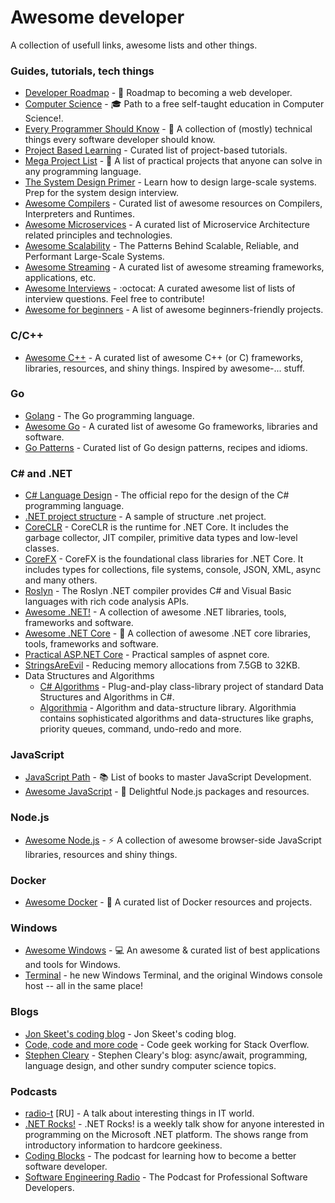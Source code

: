 # Awesome developer
A collection of usefull links, awesome lists and other things.

### Guides, tutorials, tech things
- [Developer Roadmap](https://github.com/kamranahmedse/developer-roadmap) - :runner: Roadmap to becoming a web developer.
- [Computer Science](https://github.com/ossu/computer-science) - :mortar_board: Path to a free self-taught education in Computer Science!.
- [Every Programmer Should Know](https://github.com/mtdvio/every-programmer-should-know) - :thinking: A collection of (mostly) technical things every software developer should know.
- [Project Based Learning](https://github.com/tuvtran/project-based-learning) - Curated list of project-based tutorials.
- [Mega Project List](https://github.com/karan/Projects) - :page_with_curl: A list of practical projects that anyone can solve in any programming language.
- [The System Design Primer](https://github.com/donnemartin/system-design-primer) - Learn how to design large-scale systems. Prep for the system design interview.
- [Awesome Compilers](https://github.com/aalhour/awesome-compilers) - Curated list of awesome resources on Compilers, Interpreters and Runtimes.
- [Awesome Microservices](https://github.com/mfornos/awesome-microservices) - A curated list of Microservice Architecture related principles and technologies.
- [Awesome Scalability](https://github.com/binhnguyennus/awesome-scalability) - The Patterns Behind Scalable, Reliable, and Performant Large-Scale Systems.
- [Awesome Streaming](https://github.com/manuzhang/awesome-streaming) - A curated list of awesome streaming frameworks, applications, etc.
- [Awesome Interviews](https://github.com/MaximAbramchuck/awesome-interview-questions) - :octocat: A curated awesome list of lists of interview questions. Feel free to contribute!
- [Awesome for beginners](https://github.com/MunGell/awesome-for-beginners) - A list of awesome beginners-friendly projects.

### C/C++
- [Awesome C++](https://github.com/fffaraz/awesome-cpp) - A curated list of awesome C++ (or C) frameworks, libraries, resources, and shiny things. Inspired by awesome-... stuff. 

### Go
- [Golang](https://github.com/golang/go) - The Go programming language.
- [Awesome Go](https://github.com/avelino/awesome-go) - A curated list of awesome Go frameworks, libraries and software.
- [Go Patterns](https://github.com/tmrts/go-patterns) - Curated list of Go design patterns, recipes and idioms.

### C# and .NET
- [C# Language Design](https://github.com/dotnet/csharplang) - The official repo for the design of the C# programming language.
 - [.NET project structure](https://gist.github.com/davidfowl/ed7564297c61fe9ab814) - A sample of structure .net project.
- [CoreCLR](https://github.com/dotnet/coreclr) - CoreCLR is the runtime for .NET Core. It includes the garbage collector, JIT compiler, primitive data types and low-level classes.
- [CoreFX](https://github.com/dotnet/corefx) - CoreFX is the foundational class libraries for .NET Core. It includes types for collections, file systems, console, JSON, XML, async and many others.
- [Roslyn](https://github.com/dotnet/roslyn) - The Roslyn .NET compiler provides C# and Visual Basic languages with rich code analysis APIs.
- [Awesome .NET!](https://github.com/quozd/awesome-dotnet) - A collection of awesome .NET libraries, tools, frameworks and software.
- [Awesome .NET Core](https://github.com/thangchung/awesome-dotnet-core) - :bee: A collection of awesome .NET core libraries, tools, frameworks and software.
 - [Practical ASP.NET Core](https://github.com/dodyg/practical-aspnetcore) - Practical samples of aspnet core.
 - [StringsAreEvil](https://github.com/indy-singh/StringsAreEvil) - Reducing memory allocations from 7.5GB to 32KB.
- Data Structures and Algorithms
    - [C# Algorithms](https://github.com/aalhour/C-Sharp-Algorithms) - Plug-and-play class-library project of standard Data Structures and Algorithms in C#.
    - [Algorithmia](https://github.com/SolutionsDesign/Algorithmia) - Algorithm and data-structure library. Algorithmia contains sophisticated algorithms and data-structures like graphs, priority queues, command, undo-redo and more.

 ### JavaScript
 - [JavaScript Path](https://github.com/javascript-society/javascript-path) - :books: List of books to master JavaScript Development.
 - [Awesome JavaScript](https://github.com/sorrycc/awesome-javascript) - :turtle: Delightful Node.js packages and resources.

 ### Node.js
 - [Awesome Node.js](https://github.com/sindresorhus/awesome-nodejs) - :zap: A collection of awesome browser-side JavaScript libraries, resources and shiny things.

 ### Docker
- [Awesome Docker](https://github.com/veggiemonk/awesome-docker) - :whale: A curated list of Docker resources and projects.

 ### Windows
- [Awesome Windows](https://github.com/alg0re/Awesome) - :computer:  An awesome & curated list of best applications and tools for Windows.
- [Terminal](https://github.com/microsoft/terminal) - he new Windows Terminal, and the original Windows console host -- all in the same place!
 
 ### Blogs

- [Jon Skeet's coding blog](https://codeblog.jonskeet.uk/) - Jon Skeet's coding blog.
- [Code, code and more code](https://blog.marcgravell.com/) - Code geek working for Stack Overflow.
- [Stephen Cleary](https://blog.stephencleary.com) - Stephen Cleary's blog: async/await, programming, language design, and other sundry computer science topics.

 ### Podcasts
 - [radio-t](https://radio-t.com/) [RU] - A talk about interesting things in IT world.
 - [.NET Rocks!](https://www.dotnetrocks.com/) - .NET Rocks! is a weekly talk show for anyone interested in programming on the Microsoft .NET platform. The shows range from introductory information to hardcore geekiness.
 - [Coding Blocks](https://www.codingblocks.net/) -  The podcast for learning how to become a better software developer.
- [Software Engineering Radio](https://www.se-radio.net/) - The Podcast for Professional Software Developers. 